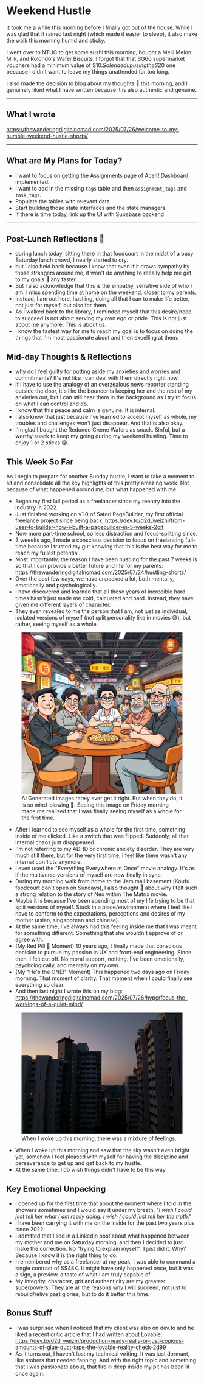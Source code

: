# Weekend Hustle

It took me a while this morning before I finally got out of the house. While I was glad that it rained last night (which made it easier to sleep), it also make the walk this morning humid and sticky.

I went over to NTUC to get some sushi this morning, bought a Meiji Melon Milk, and Rolondo's Wafer Biscuits. I forgot that that SG60 supermarket vouchers had a minimum value of S$10. So I ended up using the S$20 one because I didn't want to leave my things unattended for too long.

I also made the decision to blog about my thoughts 💭 this morning, and I genuinely liked what I have written because it is also authentic and genuine.

---

## What I wrote

https://thewanderingdigitalnomad.com/2025/07/26/welcome-to-my-humble-weekend-hustle-shorts/

---

## What are My Plans for Today?

- I want to focus on getting the Assignments page of AceIt! Dashboard implemented.
- I want to add in the missing `tags` table and then `assignment_tags` and `task_tags`.
- Populate the tables with relevant data.
- Start building those state interfaces and the state managers.
- If there is time today, link up the UI with Supabase backend.
  
---

## Post-Lunch Reflections 💭

- during lunch today, sitting there in that foodcourt in the midst of a busy Saturday lunch crowd, I nearly started to cry.
- but I also held back because I know that even if it draws sympathy by those strangers around me, it won't do anything to reeally help me get to my goals 🎯 any faster.
- But I also acknowledge that this is the empathy, sensitive side of who I am. I miss spending time at home on the weekend, closer to my parents.
- Instead, I am out here, hustling, doing all that I can to make life better, not just for myself, but also for them.
- As I walked back to the library, I reminded myself that this desire/need to succeed is not about serving my own ego or pride. This is not just about me anymore. This is about us.
- I know the fastest way for me to reach my goal is to focus on doing the things that I'm most passionate about and then excelling at them.

## Mid-day Thoughts & Reflections

- why do I feel guilty for putting aside my anxieties and worries and commitments? It's not like I can deal with them directly right now.
- if I have to use the analogy of an overzealous news reporter standing outside the door, it's like the bouncer is keeping her and the rest of my anxieties out, but I can still hear them in the background as I try to focus on what I can control and do.
- I know that this peace and calm is genuine. It is internal.
- I also know that just because I've learned to accept myself as whole, my troubles and challenges won't just disappear. And that is also okay.
- I'm glad I bought the Redondo Creme Wafers as snack. Sinful, but a worthy snack to keep my going during my weekend hustling. Time to enjoy 1 or 2 sticks 😜. 

## This Week So Far

As I begin to prepare for another Sunday hustle, I want to take a moment to sit and consolidate all the key highlights of this pretty amazing week. Not because of what happened around me, but what happened with me.

- Began my first lull period as a freelancer since my reentry into the industry in 2022.
- Just finished working on v1.0 of Satori PageBuilder, my first official freelance project since being back: https://dev.to/d2d_weizhi/from-user-to-builder-how-i-built-a-pagebuilder-in-5-weeks-2oif
- Now more part-time school, so less distraction and focus-splitting since.
- 3 weeeks ago, I made a conscious decision to focus on freelancing full-time because I trusted my gut knowing that this is the best way for me to reach my fullest potential.
- Most importantly, the reason I have been hustling for the past 7 weeks is so that I can provide a better future and life for my parents: https://thewanderingdigitalnomad.com/2025/07/24/hustling-shorts/
- Over the past few days, we have unpacked a lot, both mentally, emotionally and psychologically.
- I have discovered and learned that all these years of incredible hard times hasn't just made me cold, calcuated and hard. Instead, they have given me different layers of character.
- They even revealed to me the person that I am, not just as individual, isolated versions of myself (not split personality like in movies 😅), but rather, seeing myself as a whole.

<figure>
    <img src="/img/1753406771226.jpeg"
         alt="An AI generated image where it depicts the different sides of myself.">
    <figcaption>AI Generated images rarely ever get it right. But when they do, it is so mind-blowing 🤯. Seeing this image on Friday morning made me realized that I was finally seeing myself as a whole for the first time.</figcaption>
</figure>

- After I learned to see myself as a whole for the first time, something inside of me clicked. Like a switch that was flipped. Suddenly, all that internal chaos just disappeared.
- I'm not referring to my ADHD or chronic anxiety disorder. They are very much still there, but for the very first time, I feel like there wasn't any internal conflicts anymore.
- I even used the "Everything Everywhere at Once" movie analogy. It's as if the multiverse versions of myself are now finally in sync.
- During my morning walk from home to the Jem mall basement (Koufu foodcourt don't open on Sundays), I also thought 💭 about why I felt such a strong relation to the story of Neo within The Matrix movie.
- Maybe it is because I've been spending most of my life trying to be that split versions of myself. Stuck in a place/environment where I feel like I have to conform to the expectations, perceptions and desires of my mother (asian, singaporean and chinese).
- At the same time, I've always had this feeling inside me that I was meant for something different. Something that she wouldn't approve of or agree with.
- (My Red Pill 💊 Moment) 10 years ago, I finally made that conscious decision to pursue my passion in UX and front-end engineering. Since then, I felt cut off. No moral support, nothing. I've been emotionally, psychologically, and mentally on my own.
- (My "He's the ONE!" Moment) This happened two days ago on Friday morning. That moment of clarity. That moment when I could finally see everything so clear.
- And then last night I wrote this on my blog: https://thewanderingdigitalnomad.com/2025/07/26/hyperfocus-the-workings-of-a-quiet-mind/

<figure>
    <img src="/img/IMG_20250727_065141.jpg"
         alt="This morning's sky was barely bright.">
    <figcaption>When I woke up this morning, there was a mixture of feelings.</figcaption>
</figure>

- When I woke up this morning and saw that the sky wasn't even bright yet, somehow I feel pleased with myself for having the discipline and perseverance to get up and get back to my hustle.
- At the same time, I do wish things didn't have to be this way.

## Key Emotional Unpacking

- I opened up for the first time that about the moment where I told in the showers sometimes and I would say it under my breath, _"I wish I could just tell her what I am really doing. I wish I could just tell her the truth."_
- I have been carrying it with me on the inside for the past two years plus since 2022.
- I admitted that I lied in a LinkedIn post about what happened between my mother and me on Saturday morning, and then I decided to just make the correction. No "trying to explain myself". I just did it. Why? Because I know it is the right thing to do.
- I remembered why as a freelancer at my peak, I was able to command a single contract of S$48K. It might have only happened once, but it was a sign, a preview, a taste of what I am truly capable of.
- My integrity, character, grit and authenticity are my greatest superpowers. They are all the reasons why I will succeed, not just to rebuild/relive past glories, but to do it better this time.

## Bonus Stuff

- I was surprised when I noticed that my client was also on dev.to and he liked a recent critic article that I had written about Lovable: https://dev.to/d2d_weizhi/production-ready-really-or-just-copious-amounts-of-glue-duct-tape-the-lovable-reality-check-2d99
- As it turns out, I haven't lost my technical writing. It was just dormant, like ambers that needed fanning. And with the right topic and something that I was passionate about, that fire 🔥 deep inside my pit has been lit once again.